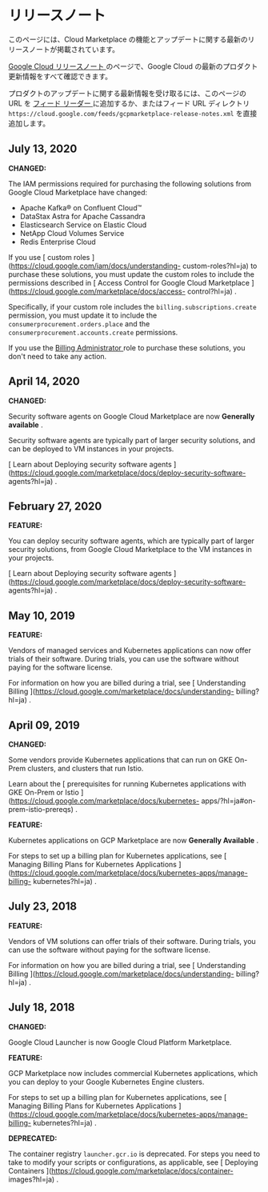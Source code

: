 #  リリースノート

このページには、Cloud Marketplace の機能とアップデートに関する最新のリリースノートが掲載されています。

[ Google Cloud リリースノート ](https://cloud.google.com/release-notes?hl=ja)
のページで、Google Cloud の最新のプロダクト更新情報をすべて確認できます。

プロダクトのアップデートに関する最新情報を受け取るには、このページの URL を [ フィード リーダー
](https://wikipedia.org/wiki/Comparison_of_feed_aggregators) に追加するか、またはフィード
URL ディレクトリ ` https://cloud.google.com/feeds/gcpmarketplace-release-notes.xml `
を直接追加します。

##  July 13, 2020

**CHANGED:**

The IAM permissions required for purchasing the following solutions from
Google Cloud Marketplace have changed:

  * Apache Kafka® on Confluent Cloud™ 
  * DataStax Astra for Apache Cassandra 
  * Elasticsearch Service on Elastic Cloud 
  * NetApp Cloud Volumes Service 
  * Redis Enterprise Cloud 

If you use [ custom roles ](https://cloud.google.com/iam/docs/understanding-
custom-roles?hl=ja) to purchase these solutions, you must update the custom
roles to include the permissions described in [ Access Control for Google
Cloud Marketplace ](https://cloud.google.com/marketplace/docs/access-
control?hl=ja) .

Specifically, if your custom role includes the ` billing.subscriptions.create
` permission, you must update it to include the `
consumerprocurement.orders.place ` and the `
consumerprocurement.accounts.create ` permissions.

If you use the [ Billing Administrator
](https://cloud.google.com/iam/docs/understanding-roles?hl=ja#billing-roles)
role to purchase these solutions, you don't need to take any action.

##  April 14, 2020

**CHANGED:**

Security software agents on Google Cloud Marketplace are now **Generally
available** .

Security software agents are typically part of larger security solutions, and
can be deployed to VM instances in your projects.

[ Learn about Deploying security software agents
](https://cloud.google.com/marketplace/docs/deploy-security-software-
agents?hl=ja) .

##  February 27, 2020

**FEATURE:**

You can deploy security software agents, which are typically part of larger
security solutions, from Google Cloud Marketplace to the VM instances in your
projects.

[ Learn about Deploying security software agents
](https://cloud.google.com/marketplace/docs/deploy-security-software-
agents?hl=ja) .

##  May 10, 2019

**FEATURE:**

Vendors of managed services and Kubernetes applications can now offer trials
of their software. During trials, you can use the software without paying for
the software license.

For information on how you are billed during a trial, see [ Understanding
Billing ](https://cloud.google.com/marketplace/docs/understanding-
billing?hl=ja) .

##  April 09, 2019

**CHANGED:**

Some vendors provide Kubernetes applications that can run on GKE On-Prem
clusters, and clusters that run Istio.

Learn about the [ prerequisites for running Kubernetes applications with GKE
On-Prem or Istio ](https://cloud.google.com/marketplace/docs/kubernetes-
apps/?hl=ja#on-prem-istio-prereqs) .

**FEATURE:**

Kubernetes applications on GCP Marketplace are now **Generally Available** .

For steps to set up a billing plan for Kubernetes applications, see [ Managing
Billing Plans for Kubernetes Applications
](https://cloud.google.com/marketplace/docs/kubernetes-apps/manage-billing-
kubernetes?hl=ja) .

##  July 23, 2018

**FEATURE:**

Vendors of VM solutions can offer trials of their software. During trials, you
can use the software without paying for the software license.

For information on how you are billed during a trial, see [ Understanding
Billing ](https://cloud.google.com/marketplace/docs/understanding-
billing?hl=ja) .

##  July 18, 2018

**CHANGED:**

Google Cloud Launcher is now Google Cloud Platform Marketplace.

**FEATURE:**

GCP Marketplace now includes commercial Kubernetes applications, which you can
deploy to your Google Kubernetes Engine clusters.

For steps to set up a billing plan for Kubernetes applications, see [ Managing
Billing Plans for Kubernetes Applications
](https://cloud.google.com/marketplace/docs/kubernetes-apps/manage-billing-
kubernetes?hl=ja) .

**DEPRECATED:**

The container registry ` launcher.gcr.io ` is deprecated. For steps you need
to take to modify your scripts or configurations, as applicable, see [
Deploying Containers ](https://cloud.google.com/marketplace/docs/container-
images?hl=ja) .

